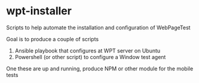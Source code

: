 # wpt-installer
Scripts to help automate the installation and configuration of WebPageTest

Goal is to produce a couple of scripts

1. Ansible playbook that configures at WPT server on Ubuntu
2. Powershell (or other script) to configure a Window test agent

One these are up and running, produce NPM or other module for the mobile tests
